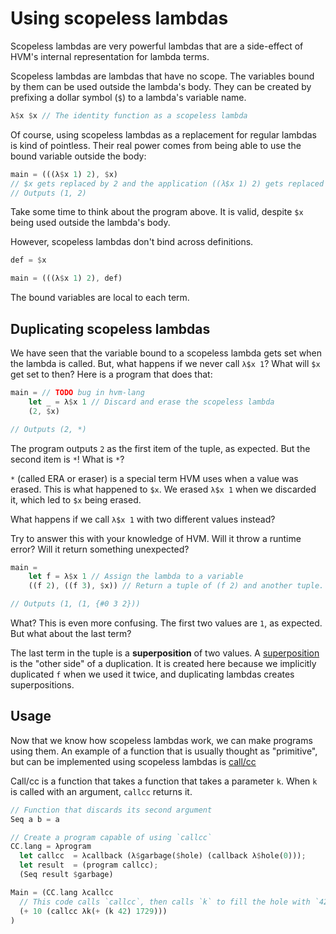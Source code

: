 # Using scopeless lambdas

Scopeless lambdas are very powerful lambdas that are a side-effect of HVM's internal representation for lambda terms.

Scopeless lambdas are lambdas that have no scope. The variables bound by them can be used outside the lambda's body. They can be created by prefixing a dollar symbol (`$`) to a lambda's variable name.

```rs
λ$x $x // The identity function as a scopeless lambda
```

Of course, using scopeless lambdas as a replacement for regular lambdas is kind of pointless. Their real power comes from being able to use the bound variable outside the body:

```rs
main = (((λ$x 1) 2), $x)
// $x gets replaced by 2 and the application ((λ$x 1) 2) gets replaced by 1
// Outputs (1, 2)
```

Take some time to think about the program above. It is valid, despite `$x` being used outside the lambda's body.

However, scopeless lambdas don't bind across definitions.
```rs
def = $x

main = (((λ$x 1) 2), def)
```

The bound variables are local to each term.

## Duplicating scopeless lambdas

We have seen that the variable bound to a scopeless lambda gets set when the lambda is called. But, what happens if we never call `λ$x 1`? What will `$x` get set to then? Here is a program that does that:

```rs
main = // TODO bug in hvm-lang
	let _ = λ$x 1 // Discard and erase the scopeless lambda
	(2, $x)

// Outputs (2, *)
```

The program outputs `2` as the first item of the tuple, as expected. But the second item is `*`! What is `*`?

`*` (called ERA or eraser) is a special term HVM uses when a value was erased. This is what happened to `$x`. We erased `λ$x 1` when we discarded it, which led to `$x` being erased.

What happens if we call `λ$x 1` with two different values instead? 

Try to answer this with your knowledge of HVM. Will it throw a runtime error? Will it return something unexpected?

```rs
main =
	let f = λ$x 1 // Assign the lambda to a variable
	((f 2), ((f 3), $x)) // Return a tuple of (f 2) and another tuple.

// Outputs (1, (1, {#0 3 2}))
```

What? This is even more confusing. The first two values are `1`, as expected. But what about the last term?

The last term in the tuple is a **superposition** of two values. A [superposition](dups-and-sups.md) is the "other side" of a duplication. It is created here because we implicitly duplicated `f` when we used it twice, and duplicating lambdas creates superpositions.

## Usage

Now that we know how scopeless lambdas work, we can make programs using them. An example of a function that is usually thought as "primitive", but can be implemented using scopeless lambdas is [call/cc](http://www.madore.org/~david/computers/callcc.html)

Call/cc is a function that takes a function that takes a parameter `k`. When `k` is called with an argument, `callcc` returns it.

```rs
// Function that discards its second argument
Seq a b = a

// Create a program capable of using `callcc`
CC.lang = λprogram
  let callcc  = λcallback (λ$garbage($hole) (callback λ$hole(0)));
  let result  = (program callcc);
  (Seq result $garbage)

Main = (CC.lang λcallcc 
  // This code calls `callcc`, then calls `k` to fill the hole with `42`. This means that the call to callcc returns `42`, and the program returns `52`. (+ (k 42) 1729) is garbage and is erased.
  (+ 10 (callcc λk(+ (k 42) 1729)))
)
```